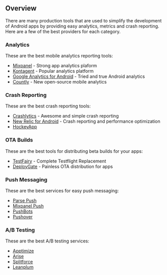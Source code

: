 ## Overview

There are many production tools that are used to simplify the development of Android apps by providing easy analytics, metrics and crash reporting. Here are a few of the best providers for each category.

### Analytics

These are the best mobile analytics reporting tools:

* [Mixpanel](https://mixpanel.com/help/reference/android) - Strong app analytics plaform
* [Kontagent](http://www.kontagent.com/) - Popular analytics platform
* [Google Analytics for Android](https://developers.google.com/analytics/devguides/collection/android/?csw=1) - Tried and true Android analytics
* [Countly](https://count.ly/resources/installation/android) - New open-source mobile analytics

### Crash Reporting

These are the best crash reporting tools:

* [Crashlytics](http://try.crashlytics.com/) - Awesome and simple crash reporting
* [New Relic for Android](https://docs.newrelic.com/docs/mobile-apps/android-installation-and-configuration) - Crash reporting and performance optimization
* [HockeyApp](http://support.hockeyapp.net/kb/client-integration-android-other-platforms/hockeyapp-for-android-sdk)

### OTA Builds

These are the best tools for distributing beta builds for your apps:

* [TestFairy](http://blog.testfairy.com/testflight-sdk-users-welcome-to-testfairy/) - Complete Testflight Replacement
* [DeployGate](https://deploygate.com/docs/sdk) - Painless OTA distribution for apps

### Push Messaging

These are the best services for easy push messaging:

* [Parse Push](https://parse.com/tutorials/android-push-notifications)
* [Mixpanel Push](https://mixpanel.com/docs/people-analytics/android-push)
* [PushBots](https://pushbots.com/)
* [Pushover](https://pushover.net/)

### A/B Testing

These are the best A/B testing services:

* [Apptimize](http://apptimize.com/)
* [Arise](http://arise.io/)
* [Splitforce](https://www.splitforce.com)
* [Leanplum](https://www.leanplum.com/)
